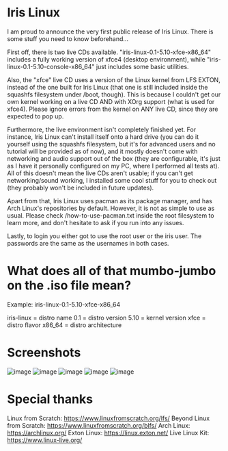 # Iris Linux

I am proud to announce the very first public release of Iris Linux. There is some stuff you need to know beforehand...

First off, there is two live CDs available. "iris-linux-0.1-5.10-xfce-x86_64" includes a fully working version of xfce4 (desktop environment), while "iris-linux-0.1-5.10-console-x86_64" just includes some basic utilities.

Also, the "xfce" live CD uses a version of the Linux kernel from LFS EXTON, instead of the one built for Iris Linux (that one is still included inside the squashfs filesystem under /boot, though). This is because I couldn't get our own kernel working on a live CD AND with XOrg support (what is used for xfce4). Please ignore errors from the kernel on ANY live CD, since they are expected to pop up.

Furthermore, the live environment isn't completely finished yet. For instance, Iris Linux can't install itself onto a hard drive (you can do it yourself using the squashfs filesystem, but it's for advanced users and no tutorial will be provided as of now), and it mostly doesn't come with networking and audio support out of the box (they are configurable, it's just as I have it personally configured on my PC, where I performed all tests at). All of this doesn't mean the live CDs aren't usable; if you can't get networking/sound working, I installed some cool stuff for you to check out (they probably won't be included in future updates).

Apart from that, Iris Linux uses pacman as its package manager, and has Arch Linux's repositories by default. However, it is not as simple to use as usual. Please check /how-to-use-pacman.txt inside the root filesystem to learn more, and don't hesitate to ask if you run into any issues.

Lastly, to login you either got to use the root user or the iris user. The passwords are the same as the usernames in both cases.

# What does all of that mumbo-jumbo on the .iso file mean?

Example: iris-linux-0.1-5.10-xfce-x86_64

iris-linux = distro name
0.1 = distro version
5.10 = kernel version
xfce = distro flavor
x86_64 = distro architecture

# Screenshots

![image](https://user-images.githubusercontent.com/13150712/131042982-4eae0fbb-5547-4ad7-a8e5-371ef824e44f.png)
![image](https://user-images.githubusercontent.com/13150712/131042956-b8a9db7b-719f-4f27-b566-daf14d457eef.png)
![image](https://user-images.githubusercontent.com/13150712/131043046-4ac64585-4061-4ae9-8705-993ca7de267b.png)
![image](https://user-images.githubusercontent.com/13150712/131043054-62d95197-1689-40b5-bd83-2da74baf48cb.png)
![image](https://user-images.githubusercontent.com/13150712/131043058-527f6757-6741-4145-a2ac-71dc9c2a9fb7.png)

# Special thanks

Linux from Scratch: https://www.linuxfromscratch.org/lfs/
Beyond Linux from Scratch: https://www.linuxfromscratch.org/blfs/
Arch Linux: https://archlinux.org/
Exton Linux: https://linux.exton.net/
Live Linux Kit: https://www.linux-live.org/
